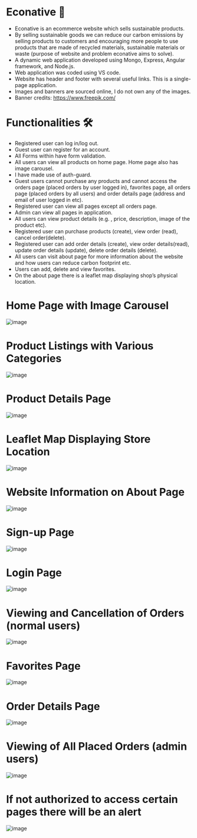 # Econative 🍃
- Econative is an ecommerce website which sells sustainable products. 
- By selling sustainable goods we can reduce our carbon emissions by selling products to customers and encouraging more people to use products that are made of recycled materials, sustainable materials or waste (purpose of website and problem econative aims to solve).
- A dynamic web application developed using Mongo, Express, Angular framework, and Node.js.
- Web application was coded using VS code.
- Website has header and footer with several useful links. This is a single-page application.
- Images and banners are sourced online, I do not own any of the images. 
- Banner credits: [https://www.freepik.com/ ](https://www.freepik.com/)


# Functionalities 🛠️
- Registered user can log in/log out.
- Guest user can register for an account.
- All Forms within have form validation.
- All users can view all products on home page. Home page also has image carousel.
- I have made use of auth-guard.
- Guest users cannot purchase any products and cannot access the orders page (placed orders by user logged in), favorites page, all orders page (placed orders by all users) and order details page (address and email of user logged in etc). 
- Registered user can view all pages except all orders page.
- Admin can view all pages in application.
- All users can view product details (e.g. , price, description, image of the product etc).
- Registered user can purchase products (create), view order (read), cancel order(delete).
- Registered user can add order details (create), view order details(read), update order details (update), delete order details (delete).
- All users can visit about page for more information about the website and how users can reduce carbon footprint etc.
- Users can add, delete and view favorites.
- On the about page there is a leaflet map displaying shop’s physical location. 


# Home Page with Image Carousel 
![image](https://user-images.githubusercontent.com/100062535/191733326-0b89cd1c-141a-4c2b-8712-1e0ee9aca7ef.png)

# Product Listings with Various Categories
![image](https://user-images.githubusercontent.com/100062535/191733714-f7ba2d75-e8f7-4a74-90f1-423511f19b2c.png)

# Product Details Page
![image](https://user-images.githubusercontent.com/100062535/191734847-35399029-1792-457d-ba95-e5ec14526032.png)

# Leaflet Map Displaying Store Location
![image](https://user-images.githubusercontent.com/100062535/191735005-a1e627b2-57c7-4cba-82ac-caee451f385b.png)

# Website Information on About Page
![image](https://user-images.githubusercontent.com/100062535/191735195-f7031a8c-4aa0-45ff-96e1-ec430ab01742.png)

# Sign-up Page
![image](https://user-images.githubusercontent.com/100062535/191736326-6f282f47-d482-4fa3-8d9a-c31b5f4a5c13.png)

# Login Page
![image](https://user-images.githubusercontent.com/100062535/191736400-9947e876-0579-444e-a606-847b53d30bcf.png)

# Viewing and Cancellation of Orders (normal users)
![image](https://user-images.githubusercontent.com/100062535/191736664-c7082ca0-5045-4c8f-88d0-db6e876e815e.png)

# Favorites Page
![image](https://user-images.githubusercontent.com/100062535/191736857-f801e7a1-a20d-42e2-b12d-ef9da151dfc5.png)

# Order Details Page
![image](https://user-images.githubusercontent.com/100062535/191738373-29b88411-967f-4556-bb3e-ea35dd2897f9.png)

# Viewing of All Placed Orders (admin users)
![image](https://user-images.githubusercontent.com/100062535/191738632-88a95dcd-0be2-43d6-bec9-f06a1ef37a4c.png)

# If not authorized to access certain pages there will be an alert
![image](https://user-images.githubusercontent.com/100062535/191738949-f6937c01-03fd-4f11-bad0-7b0d64a2acd1.png)
















